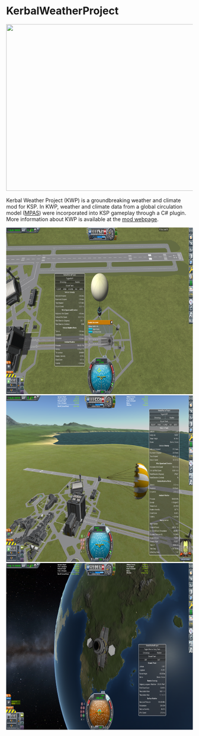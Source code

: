 # KerbalWeatherProject

<p align="center">
<img width="800" height="450" src="Figures/olrtoa_hrly.gif">
</p>

Kerbal Weather Project (KWP) is a groundbreaking weather and climate mod for KSP. In KWP, weather and climate data from a global circulation model ([MPAS](https://mpas-dev.github.io/)) were incorporated into KSP gameplay through a C# plugin. More information about KWP is available at the [mod webpage](https://kerbalwxproject.space).

<p align="center">
<img width="800" height="450" src="Figures/wxballoon.png">
<img width="800" height="450" src="Figures/wind_surfing.png">
<img width="800" height="450" src="Figures/satmet.png">
</p>

